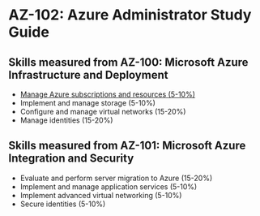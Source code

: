 # AZ-102: Azure Administrator Study Guide
## Skills measured from AZ-100: Microsoft Azure Infrastructure and Deployment
* [Manage Azure subscriptions and resources (5-10%)](1%20-%20Manage%20Azure%20subscriptions%20and%20resources%20(5-10%25).md)
* Implement and manage storage (5-10%)
* Configure and manage virtual networks (15-20%)
* Manage identities (15-20%)
## Skills measured from AZ-101: Microsoft Azure Integration and Security
* Evaluate and perform server migration to Azure (15-20%)
* Implement and manage application services (5-10%)
* Implement advanced virtual networking (5-10%)
* Secure identities (5-10%)